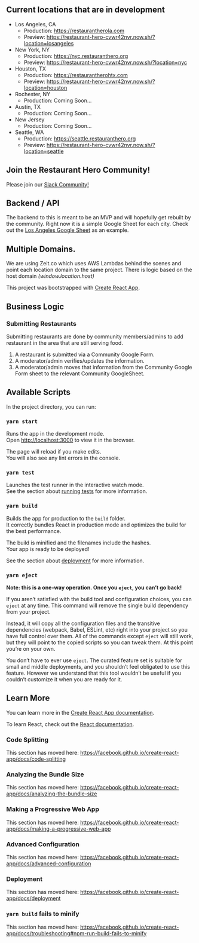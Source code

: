 ## Current locations that are in development
- Los Angeles, CA
	- Production: https://restaurantherola.com
	- Preview: https://restaurant-hero-cvwr42nvr.now.sh/?location=losangeles
- New York, NY
	- Production: https://nyc.restauranthero.org
	- Preview: https://restaurant-hero-cvwr42nvr.now.sh/?location=nyc
- Houston, TX
	- Production: https://restaurantherohtx.com
	- Preview: https://restaurant-hero-cvwr42nvr.now.sh/?location=houston
- Rochester, NY
	- Production: Coming Soon...
- Austin, TX
	- Production: Coming Soon...
- New Jersey
	- Production: Coming Soon...
- Seattle, WA
	- Production: https://seattle.restauranthero.org
	- Preview: https://restaurant-hero-cvwr42nvr.now.sh/?location=seattle

## Join the Restaurant Hero Community!

Please join our [Slack Community!](https://join.slack.com/t/restauranthero/shared_invite/zt-cyzlvdhg-lKSaf2dYg2FGNzXPLRk3Sw)

## Backend / API
The backend to this is meant to be an MVP and will hopefully get rebuilt by the community. Right now it is a simple Google Sheet for each city. Check out the [Los Angeles Google Sheet](https://docs.google.com/spreadsheets/d/1OeUGyebmq-f2gLiIsukk-hoYu1HuQQUMvcyEBOE0_fY/edit?usp=sharing) as an example.

## Multiple Domains.
We are using Zeit.co which uses AWS Lambdas behind the scenes and point each location domain to the same project. There is logic based on the host domain _(window.location.host)_

This project was bootstrapped with [Create React App](https://github.com/facebook/create-react-app).

## Business Logic

### Submitting Restaurants

Submitting restaurants are done by community members/admins to add restaurant in the area that are still serving food.

1. A restaurant is submitted via a Community Google Form.
2. A moderator/admin verifies/updates the information.
3. A moderator/admin moves that information from the Community Google Form sheet to the relevant Community GoogleSheet.

## Available Scripts

In the project directory, you can run:

### `yarn start`

Runs the app in the development mode.<br />
Open [http://localhost:3000](http://localhost:3000) to view it in the browser.

The page will reload if you make edits.<br />
You will also see any lint errors in the console.

### `yarn test`

Launches the test runner in the interactive watch mode.<br />
See the section about [running tests](https://facebook.github.io/create-react-app/docs/running-tests) for more information.

### `yarn build`

Builds the app for production to the `build` folder.<br />
It correctly bundles React in production mode and optimizes the build for the best performance.

The build is minified and the filenames include the hashes.<br />
Your app is ready to be deployed!

See the section about [deployment](https://facebook.github.io/create-react-app/docs/deployment) for more information.

### `yarn eject`

**Note: this is a one-way operation. Once you `eject`, you can’t go back!**

If you aren’t satisfied with the build tool and configuration choices, you can `eject` at any time. This command will remove the single build dependency from your project.

Instead, it will copy all the configuration files and the transitive dependencies (webpack, Babel, ESLint, etc) right into your project so you have full control over them. All of the commands except `eject` will still work, but they will point to the copied scripts so you can tweak them. At this point you’re on your own.

You don’t have to ever use `eject`. The curated feature set is suitable for small and middle deployments, and you shouldn’t feel obligated to use this feature. However we understand that this tool wouldn’t be useful if you couldn’t customize it when you are ready for it.

## Learn More

You can learn more in the [Create React App documentation](https://facebook.github.io/create-react-app/docs/getting-started).

To learn React, check out the [React documentation](https://reactjs.org/).

### Code Splitting

This section has moved here: https://facebook.github.io/create-react-app/docs/code-splitting

### Analyzing the Bundle Size

This section has moved here: https://facebook.github.io/create-react-app/docs/analyzing-the-bundle-size

### Making a Progressive Web App

This section has moved here: https://facebook.github.io/create-react-app/docs/making-a-progressive-web-app

### Advanced Configuration

This section has moved here: https://facebook.github.io/create-react-app/docs/advanced-configuration

### Deployment

This section has moved here: https://facebook.github.io/create-react-app/docs/deployment

### `yarn build` fails to minify

This section has moved here: https://facebook.github.io/create-react-app/docs/troubleshooting#npm-run-build-fails-to-minify
